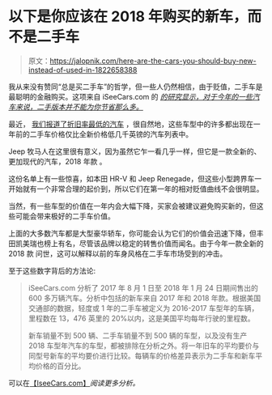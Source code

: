 # 以下是你应该在 2018 年购买的新车，而不是二手车

> 原文：<https://jalopnik.com/here-are-the-cars-you-should-buy-new-instead-of-used-in-1822658388>

我从来没有赞同“总是买二手车”的哲学，但一些人仍然相信，由于贬值，二手车是最聪明的金融购买。这项来自 iSeeCars.com 的 [*的研究显示，对于今年的一些汽车来说，二手版本并不能为你节省那么多。*](https://www.iseecars.com/used-car-finder#section=studies&study=cars_to_buy_new) 



最近， [我们报道了折旧率最低的汽车](https://jalopnik.com/the-best-resale-list-for-2018-is-basically-all-trucks-a-1822584771) ，很自然地，这些车型中的许多都出现在一年前的二手车价格仅比全新价格低几千英镑的汽车列表中。

Jeep 牧马人在这里很有意义，因为虽然它乍一看几乎一样，但它是一款全新的、更加现代的汽车，2018 年款 。

这份名单上有一些惊喜，如本田 HR-V 和 Jeep Renegade，但这些小型跨界车一开始就有一个非常合理的起价到，所以它们在第一年的相对贬值曲线不会很明显。

当然，有一些车型的价值在一年内会大幅下降，买家会被建议避免购买新的，但这些可能会带来极好的二手车价值。

上面的大多数汽车都是大型豪华轿车，你可能会认为它们的价值会迅速下降，但丰田凯美瑞也榜上有名，尽管该品牌以稳定的转售价值而闻名。由于今年一款全新的 2018 款 问世，这可以解释以前的车身风格在二手车市场受到的冲击。

至于这些数字背后的方法论:

> iSeeCars.com 分析了 2017 年 8 月 1 日至 2018 年 1 月 24 日期间售出的 600 多万辆汽车。分析中包括的新车来自 2017 年和 2018 年款。根据美国交通部的数据，轻度或 1 年的二手车被定义为 2016-2017 车型年的车辆，里程数在 13，476 英里的 20%以内，这是美国平均每年行驶的里程数。
> 
> 新车销量不到 500 辆、二手车销量不到 500 辆的车型，以及没有生产 2018 车型年汽车的车型，都被排除在分析之外。将一年旧车的平均要价与同型号新车的平均要价进行比较。每辆车的价格差异表示为二手车和新车平均价格的百分比。

可以在[【IseeCars.com】](https://www.iseecars.com/used-car-finder#section=studies&study=cars_to_buy_new)*阅读更多分析。*